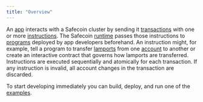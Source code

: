 ```yaml
---
title: "Overview"
---
```


An [app](terminology.md#app) interacts with a Safecoin cluster by sending it
[transactions](transactions.md) with one or more
[instructions](transactions.md#instructions). The Safecoin [runtime](runtime.md)
passes those instructions to [programs](terminology.md#program) deployed by app developers
beforehand. An instruction might, for example, tell a program to transfer
[lamports](terminology.md#lamports) from one [account](accounts.md) to another
or create an interactive contract that governs how lamports are transferred.
Instructions are executed sequentially and atomically for each transaction. If
any instruction is invalid, all account changes in the transaction are
discarded.

To start developing immediately you can build, deploy, and run one of the
[examples](developing/deployed-programs/examples.md).